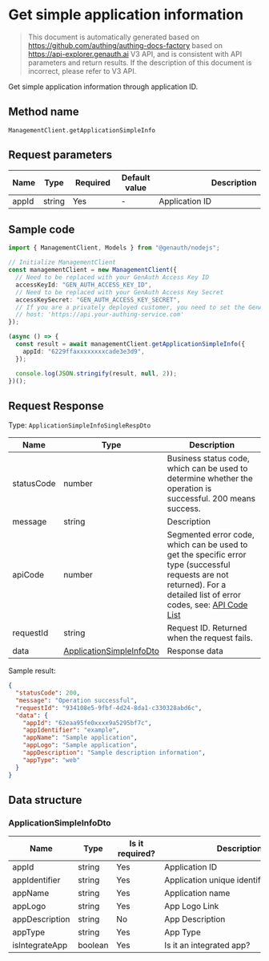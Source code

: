 # Get simple application information

<!--
Warning ⚠️:
Do not modify this document directly,
https://github.com/Authing/authing-docs-factory
Use this project to generate
-->

<LastUpdated />

> This document is automatically generated based on https://github.com/authing/authing-docs-factory based on https://api-explorer.genauth.ai V3 API, and is consistent with API parameters and return results. If the description of this document is incorrect, please refer to V3 API.

Get simple application information through application ID.

## Method name

`ManagementClient.getApplicationSimpleInfo`

## Request parameters

| Name  | Type   | <div style="width:80px">Required</div> | <div style="width:60px">Default value</div> | <div style="width:300px">Description</div> | <div style="width:200px">Sample value</div> |
| ----- | ------ | -------------------------------------- | ------------------------------------------- | ------------------------------------------ | ------------------------------------------- |
| appId | string | Yes                                    | -                                           | Application ID                             | `6229ffaxxxxxxxxcade3e3d9`                  |

## Sample code

```ts
import { ManagementClient, Models } from "@genauth/nodejs";

// Initialize ManagementClient
const managementClient = new ManagementClient({
  // Need to be replaced with your GenAuth Access Key ID
  accessKeyId: "GEN_AUTH_ACCESS_KEY_ID",
  // Need to be replaced with your GenAuth Access Key Secret
  accessKeySecret: "GEN_AUTH_ACCESS_KEY_SECRET",
  // If you are a privately deployed customer, you need to set the GenAuth service domain name
  // host: 'https://api.your-authing-service.com'
});

(async () => {
  const result = await managementClient.getApplicationSimpleInfo({
    appId: "6229ffaxxxxxxxxcade3e3d9",
  });

  console.log(JSON.stringify(result, null, 2));
})();
```

## Request Response

Type: `ApplicationSimpleInfoSingleRespDto`

| Name       | Type                                                             | Description                                                                                                                                                                                                                                                                                                                                    |
| ---------- | ---------------------------------------------------------------- | ---------------------------------------------------------------------------------------------------------------------------------------------------------------------------------------------------------------------------------------------------------------------------------------------------------------------------------------------- |
| statusCode | number                                                           | Business status code, which can be used to determine whether the operation is successful. 200 means success.                                                                                                                                                                                                                                   |
| message    | string                                                           | Description                                                                                                                                                                                                                                                                                                                                    |
| apiCode    | number                                                           | Segmented error code, which can be used to get the specific error type (successful requests are not returned). For a detailed list of error codes, see: [API Code List](https://api-explorer.genauth.ai/?tag=group/%E5%BC%80%E5%8F%91%E5%87%86%E5%A4%87#tag/%E5%BC%80%E5%8F%91%E5%87%86%E5%A4%87/%E9%94%99%E8%AF%AF%E5%A4%84%E7%90%86/apiCode) |
| requestId  | string                                                           | Request ID. Returned when the request fails.                                                                                                                                                                                                                                                                                                   |
| data       | <a href="#ApplicationSimpleInfoDto">ApplicationSimpleInfoDto</a> | Response data                                                                                                                                                                                                                                                                                                                                  |

Sample result:

```json
{
  "statusCode": 200,
  "message": "Operation successful",
  "requestId": "934108e5-9fbf-4d24-8da1-c330328abd6c",
  "data": {
    "appId": "62eaa95fe0xxxx9a5295bf7c",
    "appIdentifier": "example",
    "appName": "Sample application",
    "appLogo": "Sample application",
    "appDescription": "Sample description information",
    "appType": "web"
  }
}
```

## Data structure

### <a id="ApplicationSimpleInfoDto"></a> ApplicationSimpleInfoDto

| Name           | Type    | <div style="width:80px">Is it required?</div> | <div style="width:300px">Description</div> | <div style="width:200px">Example value</div> |
| -------------- | ------- | --------------------------------------------- | ------------------------------------------ | -------------------------------------------- |
| appId          | string  | Yes                                           | Application ID                             | `62eaa95fe0xxxx9a5295bf7c`                   |
| appIdentifier  | string  | Yes                                           | Application unique identifier              | `example`                                    |
| appName        | string  | Yes                                           | Application name                           | `Example application`                        |
| appLogo        | string  | Yes                                           | App Logo Link                              | `Sample App`                                 |
| appDescription | string  | No                                            | App Description                            | `Sample Description`                         |
| appType        | string  | Yes                                           | App Type                                   | web                                          |
| isIntegrateApp | boolean | Yes                                           | Is it an integrated app?                   |                                              |

